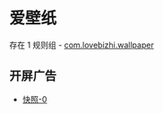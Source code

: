 # 爱壁纸

存在 1 规则组 - [com.lovebizhi.wallpaper](/src/apps/com.lovebizhi.wallpaper.ts)

## 开屏广告

- [快照-0](https://gkd-kit.songe.li/import/12859492)
